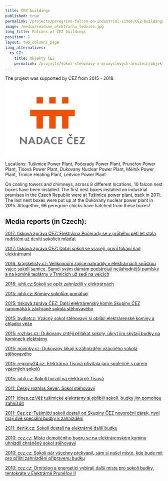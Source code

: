 ```yaml
---
title: ČEZ buildings
published: true
permalink: /projects/peregrine-falcon-on-industrial-sites/CEZ-buildings
image: /media/snidane_elektrarna_ledvice.jpg
long_title: Falcons at ČEZ buildings
position: 1
layout: two_columns_page
lang_alternatives:
  cs_CZ:
    title: Objekty ČEZ
    permalink: /projects/sokol-stehovavy-v-prumyslovych-arealech/objekty-CEZ
---
```

The project was supported by ČEZ from 2015 - 2018.

![](/media/nadacecez__svetletransparentni_300.png)

Locations: Tušimice Power Plant, Počerady Power Plant, Prunéřov Power Plant, Tisová Power Plant, Dukovany Nuclear Power Plant, Mělník Power Plant, Trmice Heating Plant, Ledvice Power Plant

On cooling towers and chimneys, across 8 different locations, 10 falcon nest boxes have been installed. The first nest boxes installed on industrial premises in the Czech Republic were at Tušimice power plant, back in 2011. The last nest boxes were put up at the Dukovany nuclear power plant in 2015. Altogether, 66 peregrine chicks have hatched from these boxes!

## Media reports (in Czech):

[2017: tisková zpráva ČEZ: Elektrárna Počerady se v průběhu pěti let stala rodištěm už devíti sokolích mláďat ](https://www.cez.cz/cs/pro-media/tiskove-zpravy/5861.html)

[2017: tisková zpráva ČEZ: Dobří sokoli se vracejí, první tokání nad elektrárnami ](https://www.cez.cz/cs/pro-media/tiskove-zpravy/5855.html)

[2016: krajskelisty.cz: Velikonoční zajíce nahradily v elektrárnách snůškou vajec sokolí samice. Samci svým dámám podstrojují nejlahodnější pamlsky a na komíně teplárny v Trmicích už sedí na vejcích](https://www.krajskelisty.cz/ustecky-kraj/okres-usti-nad-labem/12637-velikonocni-zajice-nahradily-v-elektrarnach-snuskou-vajec-sokoli-samice-samci-svym-damam-podstrojuji-nejlahodnejsi-pamlsky-a-na-kominu-teplarny-v-trmicich-uz-sedi-na-vejcich.htm)

[2016: iuhli.cz:Sokoli se opět zahnízdili v elektrárnách](http://iuhli.cz/sokoli-se-opet-zahnizdili-v-elektrarnach/)

[2015: iuhli.cz: Komíny sokolům pomáhají](http://iuhli.cz/kominy-sokolum-pomahaji/)

[2015: tisková zpráva ČEZ: Další elektrárenský komín Skupiny ČEZ napomáhá k záchraně sokola stěhovavého](https://www.cez.cz/cs/pro-media/tiskove-zpravy/5328.html)

[2015: bydletcz: Vzácný sokol stěhovavý si oblíbil elektrárenské komíny a chladící věže](https://www.bydlet.cz/392023-vzacny-sokol-stehovavy-si-oblibil-elektrarenske-kominy-achladici-veze/)

[2015: rozhlas.cz: Dukovany chtějí přilákat sokoly, úkryt jim skýtají budky na komínech elektrárny](https://www.irozhlas.cz/veda-technologie_priroda/dukovany-chteji-prilakat-sokoly-ukryt-jim-skytaji-budky-na-kominech-elektrarny-_201511061705_mkopp)

[2015: novinky.cz: Dukovany lákají k zahnízdění vzácného sokola stěhovavého ](https://www.novinky.cz/domaci/385986-dukovany-lakaji-k-zahnizdeni-vzacneho-sokola-stehovaveho.html)

[2015: regiony24.cz: Elektrárna Tisová přivítala jaro společně s párem vzácných sokolů ](http://sokolov.regiony24.cz/11-212367-elektrarna-tisova-privitala-jaro-spolecne-s-parem-vzacnych-sokolu-)

[2015: iuhli.cz: Sokoli hnízdí na elektrárně Tisová](http://iuhli.cz/sokoli-hnizdi-na-elektrarne-tisova/)

[2011: Český rozhlas Sever: Sokol stěhovavý](https://www.rozhlas.cz/teens/poznavej/_zprava/sokol-stehovavy--841853)

[2011: Idnes.cz:Věž tušimické elektrárny si oblíbili sokoli, budky jim pomohou zahnízdit](https://www.idnes.cz/usti/zpravy/vez-tusimicke-elektrarny-si-oblibili-sokoli-budky-jim-pomohou-zahnizdit.A110114_1514878_usti-zpravy_alh)

[2011: Cez.cz :Tušimičtí sokoli dostali od Skupiny ČEZ novoroční dárek, nyní mají dvě speciální budky k zahnízdění](https://www.cez.cz/cs/pro-media/tiskove-zpravy/3211.html)

[2011: denik.cz: Sokoli dostali na elektrárně další budku](https://www.denik.cz/regiony/sokoli-dostali-na-elektrarne-dalsi-budku20110113.html)

[2010: cez.cz: Místo demoličního bagru se na elektrárenském komínu uhnízdil chráněný sokol stěhovavý](https://www.cez.cz/cs/pro-media/tiskove-zpravy/2896.html)

[2010: cez.cz: Sokolí pár všechny překvapil, sám si našel místo, kde bude mít pro příští zahnízdění připravenu budku](https://www.cez.cz/cs/pro-media/tiskove-zpravy/2932.html)

[2010: cez.cz: Ornitolog a energetici vybírali další místa pro sokolí budky, tentokráte v Elektrárně Prunéřov II](https://www.cez.cz/cs/pro-media/tiskove-zpravy/2944.html)
